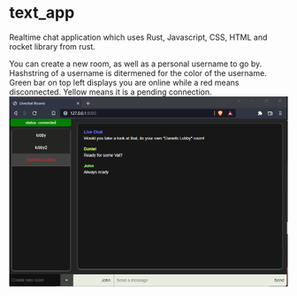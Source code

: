 # text_app
Realtime chat application which uses Rust, Javascript, CSS, HTML and rocket library from rust.

You can create a new room, as well as a personal username to go by. Hashstring of a username is ditermened for the color of the username. Green bar on top left displays you are online while a red means disconnected. Yellow means it is a pending connection.
<img src = "https://github.com/danielarcini/text_app/blob/main/img/livechat.png">
